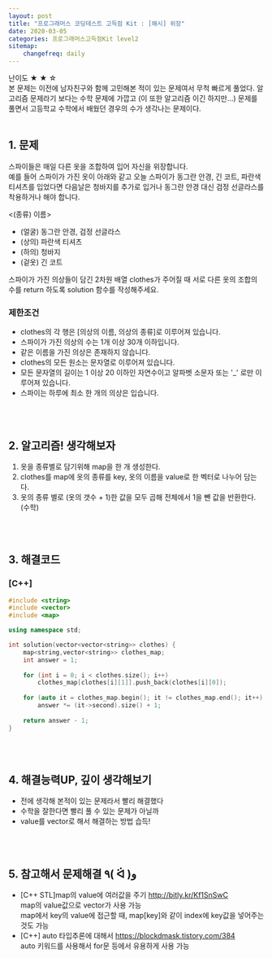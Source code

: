 ```yaml
---
layout: post
title: "프로그래머스 코딩테스트 고득점 Kit : [해시] 위장"
date: 2020-03-05
categories: 프로그래머스고득점Kit level2
sitemap:
    changefreq: daily
---
```


난이도 ★ ★ ☆  
본 문제는 이전에 남자친구와 함께 고민해본 적이 있는 문제여서 무척 빠르게 풀었다. 알고리즘 문제라기 보다는 수학 문제에 가깝고 (이 또한 알고리즘 이긴 하지만...) 문제를 풀면서 고등학교 수학에서 배웠던 경우의 수가 생각나는 문제이다.  
<br/>

## 1. 문제
스파이들은 매일 다른 옷을 조합하여 입어 자신을 위장합니다.  
예를 들어 스파이가 가진 옷이 아래와 같고 오늘 스파이가 동그란 안경, 긴 코트, 파란색 티셔츠를 입었다면 다음날은 청바지를 추가로 입거나 동그란 안경 대신 검정 선글라스를 착용하거나 해야 합니다.

&lt;(종류)	이름&gt;
- (얼굴)	동그란 안경, 검정 선글라스
- (상의)	파란색 티셔츠
- (하의)	청바지
- (겉옷)	긴 코트

스파이가 가진 의상들이 담긴 2차원 배열 clothes가 주어질 때 서로 다른 옷의 조합의 수를 return 하도록 solution 함수를 작성해주세요.

### 제한조건
- clothes의 각 행은 [의상의 이름, 의상의 종류]로 이루어져 있습니다.
- 스파이가 가진 의상의 수는 1개 이상 30개 이하입니다.
- 같은 이름을 가진 의상은 존재하지 않습니다.
- clothes의 모든 원소는 문자열로 이루어져 있습니다.
- 모든 문자열의 길이는 1 이상 20 이하인 자연수이고 알파벳 소문자 또는 '_' 로만 이루어져 있습니다.
- 스파이는 하루에 최소 한 개의 의상은 입습니다.
<br/>
<br/>

## 2. 알고리즘! 생각해보자
1) 옷을 종류별로 담기위해 map을 한 개 생성한다.  
2) clothes를 map에 옷의 종류를 key, 옷의 이름을 value로 한 벡터로 나누어 담는다.  
3) 옷의 종류 별로 (옷의 갯수 + 1)한 값을 모두 곱해 전체에서 1을 뺀 값을 반환한다.(수학)  
<br/>
<br/>

## 3. 해결코드
### [C++]
```c++
#include <string>
#include <vector>
#include <map>

using namespace std;

int solution(vector<vector<string>> clothes) {
    map<string,vector<string>> clothes_map;
    int answer = 1;
    
    for (int i = 0; i < clothes.size(); i++)
        clothes_map[clothes[i][1]].push_back(clothes[i][0]);
    
    for (auto it = clothes_map.begin(); it != clothes_map.end(); it++)
        answer *= (it->second).size() + 1;
    
    return answer - 1;
}
```
<br/>
<br/>

## 4. 해결능력UP, 깊이 생각해보기
- 전에 생각해 본적이 있는 문제라서 빨리 해결했다
- 수학을 잘한다면 빨리 풀 수 있는 문제가 아닐까
- value를 vector로 해서 해결하는 방법 습득!
<br/>
<br/>

## 5. 참고해서 문제해결 ٩( ᐛ )و
- [C++ STL]map의 value에 여러값을 주기 <http://bitly.kr/Kf1SnSwC>  
map의 value값으로 vector가 사용 가능  
map에서 key의 value에 접근할 때, map[key]와 같이 index에 key값을 넣어주는 것도 가능
- [C++] auto 타입추론에 대해서 <https://blockdmask.tistory.com/384>  
auto 키워드를 사용해서 for문 등에서 유용하게 사용 가능
<br/>
<br/>